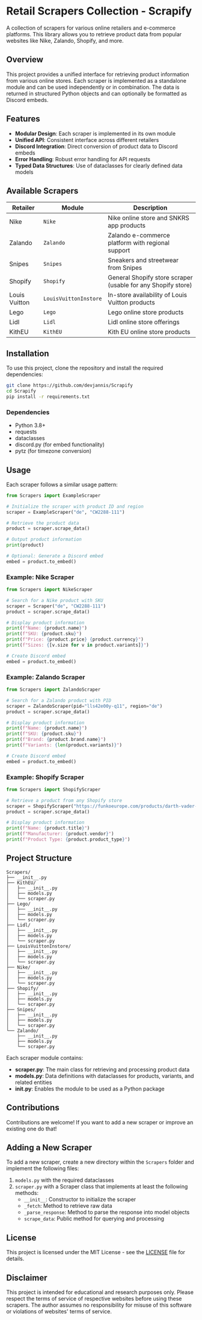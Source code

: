 # Retail Scrapers Collection - Scrapify

A collection of scrapers for various online retailers and e-commerce platforms. This library allows you to retrieve product data from popular websites like Nike, Zalando, Shopify, and more.

## Overview

This project provides a unified interface for retrieving product information from various online stores. Each scraper is implemented as a standalone module and can be used independently or in combination. The data is returned in structured Python objects and can optionally be formatted as Discord embeds.

## Features

- **Modular Design**: Each scraper is implemented in its own module
- **Unified API**: Consistent interface across different retailers
- **Discord Integration**: Direct conversion of product data to Discord embeds
- **Error Handling**: Robust error handling for API requests
- **Typed Data Structures**: Use of dataclasses for clearly defined data models

## Available Scrapers

| Retailer | Module | Description |
|--------------|-------|-------------|
| Nike | `Nike` | Nike online store and SNKRS app products |
| Zalando | `Zalando` | Zalando e-commerce platform with regional support |
| Snipes | `Snipes` | Sneakers and streetwear from Snipes |
| Shopify | `Shopify` | General Shopify store scraper (usable for any Shopify store) |
| Louis Vuitton | `LouisVuittonInstore` | In-store availability of Louis Vuitton products |
| Lego | `Lego` | Lego online store products |
| Lidl | `Lidl` | Lidl online store offerings |
| KithEU | `KithEU` | Kith EU online store products |

## Installation

To use this project, clone the repository and install the required dependencies:

```bash
git clone https://github.com/devjannis/Scrapify
cd Scrapify
pip install -r requirements.txt
```

### Dependencies

- Python 3.8+
- requests
- dataclasses
- discord.py (for embed functionality)
- pytz (for timezone conversion)

## Usage

Each scraper follows a similar usage pattern:

```python
from Scrapers import ExampleScraper

# Initialize the scraper with product ID and region
scraper = ExampleScraper("de", "CW2288-111")

# Retrieve the product data
product = scraper.scrape_data()

# Output product information
print(product)

# Optional: Generate a Discord embed
embed = product.to_embed()
```

### Example: Nike Scraper

```python
from Scrapers import NikeScraper

# Search for a Nike product with SKU
scraper = Scraper("de", "CW2288-111")
product = scraper.scrape_data()

# Display product information
print(f"Name: {product.name}")
print(f"SKU: {product.sku}")
print(f"Price: {product.price} {product.currency}")
print(f"Sizes: {[v.size for v in product.variants]}")

# Create Discord embed
embed = product.to_embed()
```

### Example: Zalando Scraper

```python
from Scrapers import ZalandoScraper

# Search for a Zalando product with PID
scraper = ZalandoScraper(pid="lls42e00y-q11", region="de")
product = scraper.scrape_data()

# Display product information
print(f"Name: {product.name}")
print(f"SKU: {product.sku}")
print(f"Brand: {product.brand.name}")
print(f"Variants: {len(product.variants)}")

# Create Discord embed
embed = product.to_embed()
```

### Example: Shopify Scraper

```python
from Scrapers import ShopifyScraper

# Retrieve a product from any Shopify store
scraper = ShopifyScraper("https://funkoeurope.com/products/darth-vader-vs-luke-skywalker-star-wars-return-of-the-jedi")
product = scraper.scrape_data()

# Display product information
print(f"Name: {product.title}")
print(f"Manufacturer: {product.vendor}")
print(f"Product Type: {product.product_type}")
```

## Project Structure

```
Scrapers/
├── __init__.py
├── KithEU/
│   ├── __init__.py
│   ├── models.py
│   └── scraper.py
├── Lego/
│   ├── __init__.py
│   ├── models.py
│   └── scraper.py
├── Lidl/
│   ├── __init__.py
│   ├── models.py
│   └── scraper.py
├── LouisVuittonInstore/
│   ├── __init__.py
│   ├── models.py
│   └── scraper.py
├── Nike/
│   ├── __init__.py
│   ├── models.py
│   └── scraper.py
├── Shopify/
│   ├── __init__.py
│   ├── models.py
│   └── scraper.py
├── Snipes/
│   ├── __init__.py
│   ├── models.py
│   └── scraper.py
└── Zalando/
    ├── __init__.py
    ├── models.py
    └── scraper.py
```

Each scraper module contains:

- **scraper.py**: The main class for retrieving and processing product data
- **models.py**: Data definitions with dataclasses for products, variants, and related entities
- **__init__.py**: Enables the module to be used as a Python package

## Contributions

Contributions are welcome! If you want to add a new scraper or improve an existing one do that!

## Adding a New Scraper

To add a new scraper, create a new directory within the `Scrapers` folder and implement the following files:

1. `models.py` with the required dataclasses
2. `scraper.py` with a Scraper class that implements at least the following methods:
   - `__init__`: Constructor to initialize the scraper
   - `_fetch`: Method to retrieve raw data
   - `_parse_response`: Method to parse the response into model objects
   - `scrape_data`: Public method for querying and processing

## License

This project is licensed under the MIT License - see the [LICENSE](LICENSE) file for details.

## Disclaimer

This project is intended for educational and research purposes only. Please respect the terms of service of respective websites before using these scrapers. The author assumes no responsibility for misuse of this software or violations of websites' terms of service.
